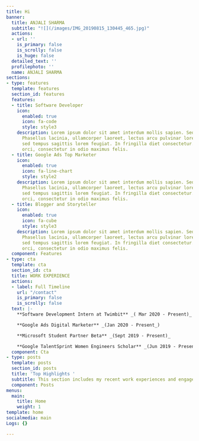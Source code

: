 ```yaml
---
title: Hi
banner:
  title: ANJALI SHARMA
  subtitle: "![](/images/IMG_20190815_130445_465.jpg)"
  actions:
  - url: ''
    is_primary: false
    is_scrolly: false
    is_huge: false
  detailed_text: ''
  profilephoto: ''
  name: ANJALI SHARMA
sections:
- type: features
  template: features
  section_id: features
  features:
  - title: Software Developer
    icon:
      enabled: true
      icon: fa-code
      style: style3
    description: Lorem ipsum dolor sit amet interdum mollis sapien. Sed ac risus.
      Phasellus lacinia, ullamcorper laoreet, lectus arcu pulvinar lorem ipsum interdum
      sed tempus sagittis lorem feugiat. In fringilla diet consectetur. Morbi libero
      orci, consectetur in odio maximus felis.
  - title: Google Ads Top Marketer
    icon:
      enabled: true
      icon: fa-line-chart
      style: style2
    description: Lorem ipsum dolor sit amet interdum mollis sapien. Sed ac risus.
      Phasellus lacinia, ullamcorper laoreet, lectus arcu pulvinar lorem ipsum interdum
      sed tempus sagittis lorem feugiat. In fringilla diet consectetur. Morbi libero
      orci, consectetur in odio maximus felis.
  - title: Blogger and Storyteller
    icon:
      enabled: true
      icon: fa-cube
      style: style3
    description: Lorem ipsum dolor sit amet interdum mollis sapien. Sed ac risus.
      Phasellus lacinia, ullamcorper laoreet, lectus arcu pulvinar lorem ipsum interdum
      sed tempus sagittis lorem feugiat. In fringilla diet consectetur. Morbi libero
      orci, consectetur in odio maximus felis.
  component: Features
- type: cta
  template: cta
  section_id: cta
  title: WORK EXPERIENCE
  actions:
  - label: Full Timeline
    url: "/contact"
    is_primary: false
    is_scrolly: false
  text: |-
    **Software Development Intern at Twimbit** _( Mar 2020 - Present)_

    **Google Ads Digital Marketer** _(Jan 2020 - Present_)

    **Microsoft Student Partner Beta** _(Sept 2019 - Present)_

    **Google TalentSprint Women Engineers Scholar** _(Jun 2019 - Present)_
  component: Cta
- type: posts
  template: posts
  section_id: posts
  title: 'Top Highlights '
  subtitle: This section includes my recent work experiences and engagements
  component: Posts
menus:
  main:
    title: Home
    weight: 1
template: home
socialmedia: main
Logs: {}

---
```

